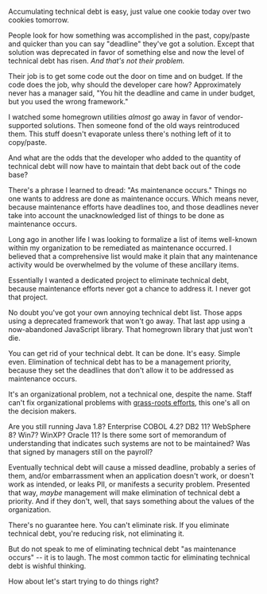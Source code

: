 Accumulating technical debt is easy, just value one cookie today over two cookies tomorrow.

People look for how something was accomplished in the past, copy/paste and quicker than you can say "deadline" they've got a solution.  Except that solution was deprecated in favor of something else and now the level of technical debt has risen. _And that's not their problem._

Their job is to get some code out the door on time and on budget.  If the code does the job, why should the developer care how?  Approximately never has a manager said, "You hit the deadline and came in under budget, but you used the wrong framework."

I watched some homegrown utilities _almost_ go away in favor of vendor-supported solutions.  Then someone fond of the old ways reintroduced them.  This stuff doesn't evaporate unless there's nothing left of it to copy/paste.

And what are the odds that the developer who added to the quantity of technical debt will now have to maintain that debt back out of the code base?

There's a phrase I learned to dread: "As maintenance occurs."  Things no one wants to address are done as maintenance occurs.  Which means never, because maintenance efforts have deadlines too, and those deadlines never take into account the unacknowledged list of things to be done as maintenance occurs.

Long ago in another life I was looking to formalize a list of items well-known within my organization to be remediated as maintenance occurred.  I believed that a comprehensive list would make it plain that any maintenance activity would be overwhelmed by the volume of these ancillary items.

Essentially I wanted a dedicated project to eliminate technical debt, because maintenance efforts never got a chance to address it.  I never got that project.

No doubt you've got your own annoying technical debt list.  Those apps using a deprecated framework that won't go away.  That last app using a now-abandoned JavaScript library.  That homegrown library that just won't die.

You can get rid of your technical debt.  It can be done.  It's easy.  Simple even.  Elimination of technical debt has to be a management priority, because they set the deadlines that don't allow it to be addressed as maintenance occurs.

It's an organizational problem, not a technical one, despite the name.  Staff can't fix organizational problems with [grass-roots efforts](https://en.wikipedia.org/wiki/Boxer_(Animal_Farm)), this one's all on the decision makers.

Are you still running Java 1.8?  Enterprise COBOL 4.2?  DB2 11?  WebSphere 8?  Win7?  WinXP?  Oracle 11?  Is there some sort of memorandum of understanding that indicates such systems are not to be maintained?  Was that signed by managers still on the payroll?

Eventually technical debt will cause a missed deadline, probably a series of them, and/or embarrassment when an application doesn't work, or doesn't work as intended, or leaks PII, or manifests a security problem.  Presented that way, _maybe_ management will make elimination of technical debt a priority.  And if they don't, well, that says something about the values of the organization.

There's no guarantee here.  You can't eliminate risk.  If you eliminate technical debt, you're reducing risk, not eliminating it.

But do not speak to me of eliminating technical debt "as maintenance occurs" -- it is to laugh.  The most common tactic for eliminating technical debt is wishful thinking.

How about let's start trying to do things right?